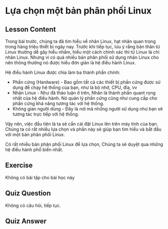 # Lựa chọn một bản phân phối Linux

## Lesson Content

Trong bài trước, chúng ta đã tìm hiểu về nhân Linux, hạt nhân quan trọng trong hàng triệu thiết bị ngày nay. Trước khi tiếp tục, lưu ý rằng bản thân từ Linux thường dễ gây hiểu nhầm, hiểu một cách chính xác thì từ Linux là chỉ nhân Linux. Nhưng vì có quá nhiều bản phân phối sử dụng nhân Linux cho nên thông thường nó được hiểu đơn giản là hệ điều hành Linux. 

Hệ điều hành Linux được chia làm ba thành phần chính:

<ul>
<li>Phần cứng (Hardware) - Bao gồm tất cả các thiết bị phần cứng được sử dụng để chạy hệ thống của bạn, như là bộ nhớ, CPU, đĩa, vv</li>
<li>Nhân Linux - Như đã thảo luận ở trên, Nhân là thành phần quant rọng nhất của hệ điều hành. Nó quản lý phần cứng cũng như cung cấp cho phần cứng khả năng tương tác với hệ thống.</li>
<li>Không gian người dùng - Đây là nơi mà những người sử dụng như bạn sẽ tương tác trực tiếp với hệ thống.</li>
</ul>

Vậy nên, việc đầu tiên là ta sẽ cần cài đặt Linux lên trên máy tính của bạn. Chúng ta có rất nhiều lựa chọn và phần này sẽ giúp bạn tìm hiểu và bắt đầu với một bản phân phối Linux.

Có rất nhiều bản phân phối Linux để lựa chọn, Chúng ta sẽ duyệt qua những hệ điều hành phổ biến nhất.

## Exercise

Không có bài tập cho bài học này

## Quiz Question

Không có câu hỏi, tiếp tục.

## Quiz Answer